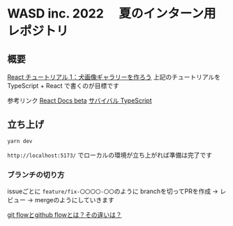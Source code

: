 # WASD inc. 2022 　夏のインターン用レポジトリ

## 概要

[React チュートリアル 1：犬画像ギャラリーを作ろう](https://zenn.dev/likr/articles/6be53ca64f29aa035f07)
上記のチュートリアルを TypeScript + React で書くのが目標です

参考リンク
[React Docs beta](https://beta.reactjs.org/)
[サバイバル TypeScript](https://typescriptbook.jp/)

## 立ち上げ

```
yarn dev
```

`http://localhost:5173/`
でローカルの環境が立ち上がれば準備は完了です

### ブランチの切り方
issueごとに
`feature/fix-〇〇〇〇-〇〇`のように
branchを切ってPRを作成 → レビュー → mergeのようにしていきます

[git flowとgithub flowとは？その違いは？](https://qiita.com/mint__/items/bfc58589b5b1e0a1856a)
